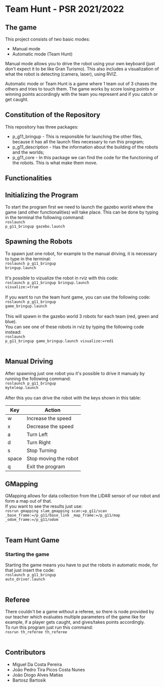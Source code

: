 # Team Hunt - PSR 2021/2022

## The game
This project consists of two basic modes: <br>
- Manual mode
- Automatic mode (Team Hunt)

Manual mode allows you to drive the robot using your own keyboard (just don't expect it to be like Gran Turismo). This also includes a visualization of what the robot is detecting (camera, laser), using RVIZ.<br>

Automatic mode or Team Hunt is a game where 1 team out of 3 chases the others and tries to touch them. The game works by score losing points or winning points accordingly with the team you represent and if you catch or get caught. <br>

## Constitution of the Repository
This repository has three packages: <br>
- p_g11_bringup - This is responsible for launching the other files, because it has all the launch files necessary to run this program;
- p_g11_description - Has the information about the building of the robots and the worlds;
- p_g11_core - In this package we can find the code for the functioning of the robots. This is what make them move.

## Functionalities

## Initializing the Program
To start the program first we need to launch the gazebo world where the game (and other functionalities) will take place. This can be done by typing in the terminal the following command: <br>
<code>roslaunch p_g11_bringup gazebo.launch</code>

## Spawning the Robots
To spawn just one robot, for example to the manual driving, it is necessary to type in the terminal: <br>
<code>roslaunch p_g11_bringup bringup.launch</code><br><br>
It's possible to vizualize the robot in rviz with this code:<br>
<code>roslaunch p_g11_bringup bringup.launch visualize:=true</code><br><br>
If you want to run the team hunt game, you can use the following code:<br>
<code>roslaunch p_g11_bringup game_bringup.launch</code><br><br>
This will spawn in the gazebo world 3 robots for each team (red, green and blue).<br>
You can see one of these robots in rviz by typing the following code instead:<br>
<code>roslaunch p_g11_bringup game_bringup.launch visualize:=red1</code><br><br>

## Manual Driving
After spawning just one robot you it's possible to drive it manualy by running the following command:<br>
<code>roslaunch p_g11_bringup myteleop.launch</code><br><br>
After this you can drive the robot with the keys shown in this table:

| Key         | Action                          |
| ----------- | -----------                     |
| w           | Increase the speed              |
| x           | Decrease the speed              |
| a           | Turn Left                       |
| d           | Turn Right                      |
| s           | Stop Turning                    |
| space       | Stop moving the robot           |
| q           | Exit the program                |

## GMapping
GMapping allows for data collection from the LIDAR sensor of our robot and form a map out of that.<br>
If you want to see the results just use:<br>
<code>rosrun gmapping slam_gmapping scan:=p_g11/scan _base_frame:=/p_g11/base_link _map_frame:=/p_g11/map _odom_frame:=/p_g11/odom</code><br><br>

## Team Hunt Game

### Starting the game
Starting the game means you have to put the robots in automatic mode, for that just insert the code:<br>
<code>roslaunch p_g11_bringup auto_driver.launch</code><br><br>




## Referee
There couldn't be a game without a referee, so there is node provided by our teacher which evaluates multiple parameters of the game like for example, if a player gets caught, and gives/takes points accordingly.<br>
To run this program just run this command:<br>
<code>rosrun th_referee th_referee</code><br><br>


## Contributors
<ul>
<li>Miguel Da Costa Pereira</li>
<li>João Pedro Tira Picos Costa Nunes</li>
<li>João Diogo Alves Matias</li>
<li>Bartosz Bartosik</li>
</ul>